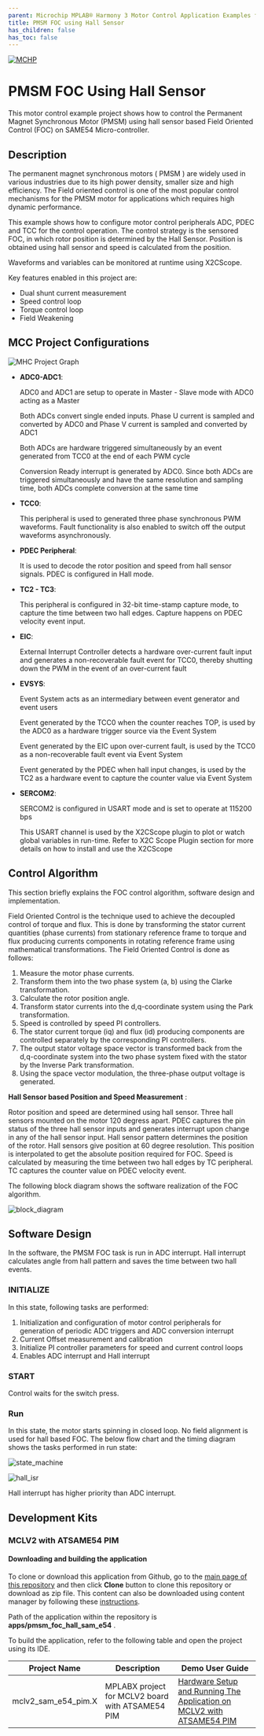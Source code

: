 ```yaml
---
parent: Microchip MPLAB® Harmony 3 Motor Control Application Examples for SAM D5x/E5x family
title: PMSM FOC using Hall Sensor
has_children: false
has_toc: false
---
```


[![MCHP](https://www.microchip.com/ResourcePackages/Microchip/assets/dist/images/logo.png)](https://www.microchip.com)

# PMSM FOC Using Hall Sensor

This motor control example project shows how to control the Permanent Magnet Synchronous Motor (PMSM) using hall sensor  based Field Oriented Control (FOC) on SAME54 Micro-controller.

## Description
The permanent magnet synchronous motors ( PMSM ) are widely used in various industries due to its high power density, smaller size and high efficiency. The Field oriented control is one of the most popular control mechanisms for the PMSM motor for applications which requires high dynamic performance.

This example shows how to configure motor control peripherals ADC, PDEC and TCC for the control operation. The control strategy is the sensored FOC, in which rotor position is determined by the Hall Sensor. Position is obtained using hall sensor and speed is calculated from the position.

Waveforms and variables can be monitored at runtime using X2CScope. 

Key features enabled in this project are:

- Dual shunt current measurement
- Speed control loop
- Torque control loop
- Field Weakening


## MCC Project Configurations

![MHC Project Graph](images/hall_foc_same54_project_graph.jpg)


- **ADC0-ADC1**: 

   ADC0 and ADC1 are setup to operate in Master - Slave mode with ADC0 acting as a Master

   Both ADCs convert single ended inputs. Phase U current is sampled and converted by ADC0 and Phase V current is sampled and converted by ADC1

   Both ADCs are hardware triggered simultaneously by an event generated from TCC0 at the end of each PWM cycle

   Conversion Ready interrupt is generated by ADC0. Since both ADCs are triggered simultaneously and have the same resolution and sampling time, both ADCs complete conversion at the same time

- **TCC0**: 

    This peripheral is used to generated three phase synchronous PWM waveforms. Fault functionality is also enabled to switch off the output waveforms asynchronously.

- **PDEC Peripheral**:

    It is used to decode the rotor position and speed from hall sensor signals. PDEC is configured in Hall mode.

- **TC2 - TC3**:

    This peripheral is configured in 32-bit time-stamp capture mode, to capture the time between two hall edges.
    Capture happens on PDEC velocity event input.

- **EIC**:

    External Interrupt Controller detects a hardware over-current fault input and generates a non-recoverable fault event for TCC0, thereby shutting down the PWM in the event of an over-current fault

- **EVSYS**:

    Event System acts as an intermediary between event generator and event users

    Event generated by the TCC0 when the counter reaches TOP, is used by the ADC0 as a hardware trigger source via the Event System

    Event generated by the EIC upon over-current fault, is used by the TCC0 as a non-recoverable fault event via Event System

    Event generated by the PDEC when hall input changes, is used by the TC2 as a hardware event to capture the counter value via Event System

- **SERCOM2**:

    SERCOM2 is configured in USART mode and is set to operate at 115200 bps

    This USART channel is used by the X2CScope plugin to plot or watch global variables in run-time. Refer to X2C Scope Plugin section for more details on how to install and use the X2CScope

## Control Algorithm

This section briefly explains the FOC control algorithm, software design and implementation. 

Field Oriented Control is the technique used to achieve the decoupled control of torque and flux. This is done by transforming the stator current quantities (phase currents) from stationary reference frame to torque and flux producing currents components in rotating reference frame using mathematical transformations. The Field Oriented Control is done as follows: 

1. Measure the motor phase currents. 
2. Transform them into the two phase system (a, b) using the Clarke transformation. 
3. Calculate the rotor position angle. 
4. Transform stator currents into the d,q-coordinate system using the Park transformation. 
5. Speed is controlled by speed PI controllers.
6. The stator current torque (iq) and flux (id) producing components are controlled separately by the corresponding PI controllers. 
7. The output stator voltage space vector is transformed back from the d,q-coordinate system into the two phase system fixed with the stator by the Inverse Park transformation. 
8. Using the space vector modulation, the three-phase output voltage is generated. 

**Hall Sensor based Position and Speed Measurement** :

Rotor position and speed are determined using hall sensor. Three hall sensors mounted on the motor 120 degress apart. PDEC captures the pin status of the three hall sensor inputs and generates interrupt upon change in any of the hall sensor input. Hall sensor pattern determines the position of the rotor. Hall sensors give position at 60 degree resolution. This position is interpolated to get the absolute position required for FOC.
Speed is calculated by measuring the time between two hall edges by TC peripheral. TC captures the counter value on PDEC velocity event. 

The following block diagram shows the software realization of the FOC algorithm.

![block_diagram](images/hall_foc_same54_block_diagram.jpg)

## Software Design

In the software, the PMSM FOC task is run in ADC interrupt. Hall interrupt calculates angle from hall pattern and saves the time between two hall events. 

### INITIALIZE
In this state, following tasks are performed:
1. Initialization and configuration of motor control peripherals for generation of periodic ADC triggers and ADC conversion interrupt
2. Current Offset measurement and calibration
3. Initialize PI controller parameters for speed and current control loops
4. Enables ADC interrupt and Hall interrupt

### START
Control waits for the switch press.

### Run
In this state, the motor starts spinning in closed loop. No field alignment is used for hall based FOC. The below flow chart and the timing diagram shows the tasks performed in run state:

![state_machine](images/hall_foc_same54_control_flow.jpg)

![hall_isr](images/hall_same54_hall_isr.jpg)

Hall interrupt has higher priority than ADC interrupt. 

## Development Kits

### MCLV2 with ATSAME54 PIM
#### Downloading and building the application

To clone or download this application from Github, go to the [main page of this repository](https://github.com/Microchip-MPLAB-Harmony/mc_apps_sam_d5x_e5x) and then click **Clone** button to clone this repository or download as zip file.
This content can also be downloaded using content manager by following these [instructions](https://github.com/Microchip-MPLAB-Harmony/contentmanager/wiki).

Path of the application within the repository is **apps/pmsm_foc_hall_sam_e54** .

To build the application, refer to the following table and open the project using its IDE.

| Project Name      | Description                                    | Demo User Guide |
| ----------------- | ---------------------------------------------- | --------------- |
| mclv2_sam_e54_pim.X | MPLABX project for MCLV2 board with ATSAME54 PIM | [Hardware Setup and Running The Application on MCLV2 with ATSAME54 PIM](../docs/mclv2_atsame54_pim_hall.md) |




